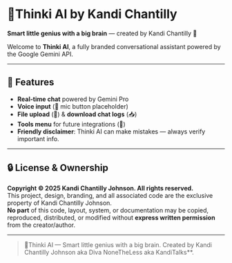 # 🧠Thinki AI by Kandi Chantilly

**Smart little genius with a big brain** — created by Kandi Chantilly 💖

Welcome to **Thinki AI**, a fully branded conversational assistant powered by the Google Gemini API.  

---

## 🚀 Features

- **Real‑time chat** powered by Gemini Pro  
- **Voice input** (🎤 mic button placeholder)  
- **File upload** (📎) & **download chat logs** (📥)  
- **Tools menu** for future integrations (🧰)  
- **Friendly disclaimer**: Thinki AI can make mistakes — always verify important info.

---

## 🔒 License & Ownership

**Copyright © 2025 Kandi Chantilly Johnson. All rights reserved.**  
This project, design, branding, and all associated code are the exclusive property of Kandi Chantilly Johnson.  
**No part** of this code, layout, system, or documentation may be copied, reproduced, distributed, or modified without **express written permission** from the creator/author.

---

> 🧠Thinki AI — Smart little genius with a big brain. Created by Kandi Chantilly Johnson aka Diva NoneTheLess aka KandiTalks**.  

